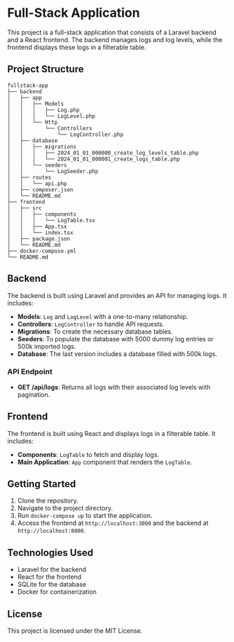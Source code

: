 # Full-Stack Application

This project is a full-stack application that consists of a Laravel backend and a React frontend. The backend manages logs and log levels, while the frontend displays these logs in a filterable table.

## Project Structure

```
fullstack-app
├── backend
│   ├── app
│   │   ├── Models
│   │   │   ├── Log.php
│   │   │   └── LogLevel.php
│   │   └── Http
│   │       └── Controllers
│   │           └── LogController.php
│   ├── database
│   │   ├── migrations
│   │   │   ├── 2024_01_01_000000_create_log_levels_table.php
│   │   │   └── 2024_01_01_000001_create_logs_table.php
│   │   └── seeders
│   │       └── LogSeeder.php
│   ├── routes
│   │   └── api.php
│   ├── composer.json
│   └── README.md
├── frontend
│   ├── src
│   │   ├── components
│   │   │   └── LogTable.tsx
│   │   ├── App.tsx
│   │   └── index.tsx
│   ├── package.json
│   └── README.md
├── docker-compose.yml
└── README.md
```

## Backend

The backend is built using Laravel and provides an API for managing logs. It includes:

- **Models**: `Log` and `LogLevel` with a one-to-many relationship.
- **Controllers**: `LogController` to handle API requests.
- **Migrations**: To create the necessary database tables.
- **Seeders**: To populate the database with 5000 dummy log entries or 500k imported logs.
- **Database**: The last version includes a database filled with 500k logs.

### API Endpoint

- **GET /api/logs**: Returns all logs with their associated log levels with pagination.

## Frontend

The frontend is built using React and displays logs in a filterable table. It includes:

- **Components**: `LogTable` to fetch and display logs.
- **Main Application**: `App` component that renders the `LogTable`.

## Getting Started

1. Clone the repository.
2. Navigate to the project directory.
3. Run `docker-compose up` to start the application.
4. Access the frontend at `http://localhost:3000` and the backend at `http://localhost:8000`.

## Technologies Used

- Laravel for the backend
- React for the frontend
- SQLite for the database
- Docker for containerization

## License

This project is licensed under the MIT License.